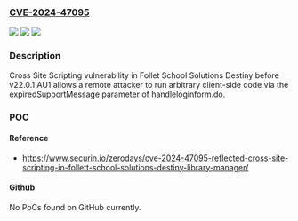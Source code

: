 ### [CVE-2024-47095](https://cve.mitre.org/cgi-bin/cvename.cgi?name=CVE-2024-47095)
![](https://img.shields.io/static/v1?label=Product&message=Destiny&color=blue)
![](https://img.shields.io/static/v1?label=Version&message=0%3C%2022.0.1%20AU1%20&color=brighgreen)
![](https://img.shields.io/static/v1?label=Vulnerability&message=CWE-79%20Improper%20Neutralization%20of%20Input%20During%20Web%20Page%20Generation%20(XSS%20or%20'Cross-site%20Scripting')&color=brighgreen)

### Description

Cross Site Scripting vulnerability in Follet School Solutions Destiny before v22.0.1 AU1 allows a remote attacker to run arbitrary client-side code via the expiredSupportMessage parameter of handleloginform.do.

### POC

#### Reference
- https://www.securin.io/zerodays/cve-2024-47095-reflected-cross-site-scripting-in-follett-school-solutions-destiny-library-manager/

#### Github
No PoCs found on GitHub currently.

